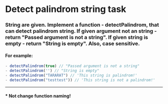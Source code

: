 # Detect palindrom string task

### String are given. Implement a function - detectPalindrom, that can detect palindrom string. If given argument not an string - return "Passed argument is not a string". If given string is empty - return "String is empty". Also, case sensitive.

#### For example:
```js
- detectPalindrom(true) // "Passed argument is not a string"
- detectPalindrom('') // "String is empty"
- detectPalindrom("TARARAT") // 'This string is palindrom!'
- detectPalindrom("testtest")) // 'This string is not a palindrom!'
```
<hr>

#### * Not change function naming!